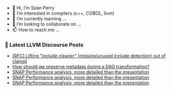 - 👋 Hi, I’m Sean Perry
- 👀 I’m interested in compilers (c++, COBOL, llvm)
- 🌱 I’m currently learning ...
- 💞️ I’m looking to collaborate on ...
- 📫 How to reach me ...

<!---
s66perry/s66perry is a ✨ special ✨ repository because its `README.md` (this file) appears on your GitHub profile.
You can click the Preview link to take a look at your changes.
--->
### 📕 Latest LLVM Discourse Posts

<!-- DISCOURSE-LLVM:START -->
- [[RFC] Lifting &quot;include cleaner&quot; &lpar;missing/unused include detection&rpar; out of clangd](https://discourse.llvm.org/t/rfc-lifting-include-cleaner-missing-unused-include-detection-out-of-clangd/61228#post_4)
- [How should we preserve metadata during a DAG transformation?](https://discourse.llvm.org/t/how-should-we-preserve-metadata-during-a-dag-transformation/61288#post_2)
- [SNAP Performance analysis, more detailed than the presentation](https://discourse.llvm.org/t/snap-performance-analysis-more-detailed-than-the-presentation/60636#post_8)
- [SNAP Performance analysis, more detailed than the presentation](https://discourse.llvm.org/t/snap-performance-analysis-more-detailed-than-the-presentation/60636#post_7)
- [SNAP Performance analysis, more detailed than the presentation](https://discourse.llvm.org/t/snap-performance-analysis-more-detailed-than-the-presentation/60636#post_6)
<!-- DISCOURSE-LLVM:END -->
